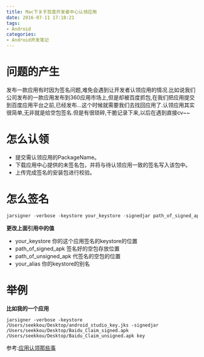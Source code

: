 ```yaml
---
title: Mac下关于百度开发者中心认领应用
date: 2016-07-11 17:18:21
tags:
- Android 
categories:
- Android开发笔记
---
```


# 问题的产生
发布一款应用有时因为签名问题,难免会遇到让开发者认领应用的情况.比如说我们公司发布的一款应用发布到360应用市场上,但是却被百度抓包,在我们把应用提交到百度应用平台之前,已经发布...这个时候就需要我们去找回应用了.认领应用其实很简单,无非就是给空包签名.但是有很琐碎,干脆记录下来,以后在遇到直接cv~~
<!--more-->
# 怎么认领
- 提交需认领应用的PackageName。
- 下载应用中心提供的未签名包，并将与待认领应用一致的签名写入该包中。
- 上传完成签名的安装包进行校验。

# 怎么签名

```java
jarsigner -verbose -keystore your_keystore -signedjar path_of_signed_apk  path_of_unsigned_apk your_alias
```
**更改上面引用中的值**

 - your_keystore 你的这个应用签名的keystore的位置
 - path_of_signed_apk  签名好的空包存放位置
 - path_of_unsigned_apk 代签名的空包的位置
 - your_alias 你的keystore的别名
 
 # 举例
 **比如我的一个应用**
``` 
jarsigner -verbose -keystore /Users/seekkou/Desktop/android_studio_key.jks -signedjar /Users/seekkou/Desktop/Baidu_Claim_signed.apk /Users/seekkou/Desktop/Baidu_Claim_unsigned.apk key
```

参考:[应用认领那些事](http://droidyue.com/blog/2014/12/14/android-yingyong-renling/?utm_source=tuicool&utm_medium=referral)
